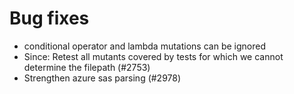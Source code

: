 # Bug fixes

- conditional operator and lambda mutations can be ignored
- Since: Retest all mutants covered by tests for which we cannot determine the filepath (#2753) 
- Strengthen azure sas parsing (#2978)
